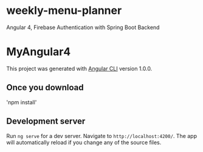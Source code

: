 # weekly-menu-planner

Angular 4, Firebase Authentication with Spring Boot Backend

# MyAngular4

This project was generated with [Angular CLI](https://github.com/angular/angular-cli) version 1.0.0.

## Once you download

'npm install'

## Development server

Run `ng serve` for a dev server. Navigate to `http://localhost:4200/`. The app will automatically reload if you change any of the source files.
